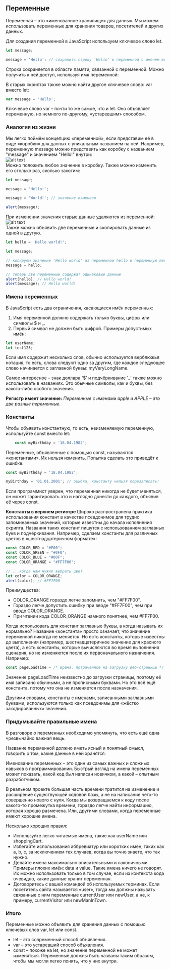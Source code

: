 ## Переменные
Переменная – это «именованное хранилище» для данных. Мы можем использовать переменные для хранения товаров, посетителей и других данных.

Для создания переменной в JavaScript используем ключевое слово let.
```JavaScript
let message;

message = 'Hello'; // сохранить строку 'Hello' в переменной с именем message
```
Строка сохраняется в области памяти, связанной с переменной. Можно получить к ней доступ, используя имя переменной:

В старых скриптах также можно найти другое ключевое слово: var вместо let:
```JavaScript
var message = 'Hello';
```
Ключевое слово var – почти то же самое, что и let. Оно объявляет переменную, но немного по-другому, «устаревшим» способом.

### Аналогия из жизни
Мы легко поймём концепцию «переменной», если представим её в виде «коробки» для данных с уникальным названием на ней.
Например, переменную message можно представить как коробку с названием "message" и значением "Hello!" внутри:
<br/>![alt text](https://learn.javascript.ru/article/variables/variable.svg)<br/>
Можно положить любое значение в коробку.
Также можно изменить его столько раз, сколько захотим:
```javascript
let message;

message = 'Hello!';

message = 'World!'; // значение изменено

alert(message);
```
При изменении значения старые данные удаляются из переменной:
<br/>![alt text](https://learn.javascript.ru/article/variables/variable-change.svg)<br/>
Также можно объявить две переменные и скопировать данные из одной в другую.
```JavaScript
let hello = 'Hello world!';

let message;

// копируем значение 'Hello world' из переменной hello в переменную message
message = hello;

// теперь две переменные содержат одинаковые данные
alert(hello); // Hello world!
alert(message); // Hello world!
```

### Имена переменных
В JavaScript есть два ограничения, касающиеся имён переменных:
1. Имя переменной должно содержать только буквы, цифры или символы $ и _.
2. Первый символ не должен быть цифрой.
Примеры допустимых имён:
```JavaScript
let userName;
let test123;
```
Если имя содержит несколько слов, обычно используется верблюжья нотация, то есть, слова следуют одно за другим, где каждое следующее слово начинается с заглавной буквы: myVeryLongName.

Самое интересное – знак доллара '$' и подчёркивание '_' также можно использовать в названиях. Это обычные символы, как и буквы, без какого-либо особого значения.

**Регистр имеет значение:** *Переменные с именами apple и APPLE – это две разные переменные.*

### Константы
Чтобы объявить константную, то есть, неизменяемую переменную, используйте const вместо let:
```JavaScript
    const myBirthday = '18.04.1982';
```
Переменные, объявленные с помощью const, называются «константами». Их нельзя изменить. Попытка сделать это приведёт к ошибке:
```JavaScript
const myBirthday = '18.04.1982';

myBirthday = '01.01.2001'; // ошибка, константу нельзя перезаписать!
```
Если программист уверен, что переменная никогда не будет меняться, он может гарантировать это и наглядно донести до каждого, объявив её через const.

**Константы в верхнем регистре**
Широко распространена практика использования констант в качестве псевдонимов для трудно запоминаемых значений, которые известны до начала исполнения скрипта.
Названия таких констант пишутся с использованием заглавных букв и подчёркивания.
Например, сделаем константы для различных цветов в «шестнадцатеричном формате»:
```JavaScript
const COLOR_RED = "#F00";
const COLOR_GREEN = "#0F0";
const COLOR_BLUE = "#00F";
const COLOR_ORANGE = "#FF7F00";

// ...когда нам нужно выбрать цвет
let color = COLOR_ORANGE;
alert(color); // #FF7F00
```
Преимущества:
* COLOR_ORANGE гораздо легче запомнить, чем "#FF7F00".
* Гораздо легче допустить ошибку при вводе "#FF7F00", чем при вводе COLOR_ORANGE.
* При чтении кода COLOR_ORANGE намного понятнее, чем #FF7F00.

Когда использовать для констант заглавные буквы, а когда называть их нормально?
Название «константа» просто означает, что значение переменной никогда не меняется. Но есть константы, которые известны до выполнения (например, шестнадцатеричное значение для красного цвета), а есть константы, которые вычисляются во время выполнения сценария, но не изменяются после их первоначального назначения.
Например:
```JavaScript
const pageLoadTime = /* время, потраченное на загрузку веб-страницы */;
```
Значение pageLoadTime неизвестно до загрузки страницы, поэтому её имя записано обычными, а не прописными буквами. Но это всё ещё константа, потому что она не изменяется после назначения.

Другими словами, константы с именами, записанными заглавными буквами, используются только как псевдонимы для «жёстко закодированных» значений.

### Придумывайте правильные имена
В разговоре о переменных необходимо упомянуть, что есть ещё одна чрезвычайно важная вещь.

Название переменной должно иметь ясный и понятный смысл, говорить о том, какие данные в ней хранятся.

Именование переменных – это один из самых важных и сложных навыков в программировании. Быстрый взгляд на имена переменных может показать, какой код был написан новичком, а какой – опытным разработчиком.

В реальном проекте большая часть времени тратится на изменение и расширение существующей кодовой базы, а не на написание чего-то совершенно нового с нуля. Когда мы возвращаемся к коду после какого-то промежутка времени, гораздо легче найти информацию, которая хорошо размечена. Или, другими словами, когда переменные имеют хорошие имена.

Несколько хороших правил:
* Используйте легко читаемые имена, такие как userName или shoppingCart.
* Избегайте использования аббревиатур или коротких имён, таких как a, b, c, за исключением тех случаев, когда вы точно знаете, что так нужно.
* Делайте имена максимально описательными и лаконичными. Примеры плохих имён: data и value. Такие имена ничего не говорят. Их можно использовать только в том случае, если из контекста кода очевидно, какие данные хранит переменная.
* Договоритесь с вашей командой об используемых терминах. Если посетитель сайта называется «user», тогда мы должны называть связанные с ним переменные currentUser или newUser, а не, к примеру, currentVisitor или newManInTown.

### Итого
Переменные можно объявить для хранения данных с помощью ключевых слов var, let или const.
* let – это современный способ объявления.
* var – это устаревший способ объявления.
* const – похоже на let, но значение переменной не может изменяться.
Переменные должны быть названы таким образом, чтобы мы могли легко понять, что у них внутри.

